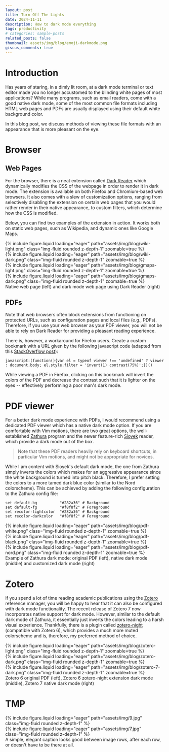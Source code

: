 ```yaml
---
layout: post
title: Turn Off The Lights
date: 2024-11-11
description: How to dark mode everything
tags: productivity
# categories: sample-posts
related_posts: false
thumbnail: assets/img/blog/emoji-darkmode.png
giscus_comments: true
---
```


# Introduction

Has years of staring, in a dimly lit room, at a dark mode terminal or text editor made you no longer accustomed to the blinding white pages of most applications?
While many programs, such as email readers, come with a good native dark mode, some of the most common file formats including HTML web pages and PDFs are usually displayed using their default white background color.

In this blog post, we discuss methods of viewing these file formats with an appearance that is more pleasant on the eye.

# Browser

## Web Pages

For the browser, there is a neat extension called [Dark Reader](https://darkreader.org/) which dynamically modifies the CSS of the webpage in order to render it in dark mode.
The extension is available on both Firefox and Chromium-based web browsers.
It also comes with a slew of customization options, ranging from selectively disabling the extension on certain web pages that you would rather render in their native appearance, to custom filters, which determine how the CSS is modified.

Below, you can find two examples of the extension in action.
It works both on static web pages, such as Wikipedia, and dynamic ones like Google Maps.

<div class="row mt-3">
    <div class="col-sm mt-3 mt-md-0">
        {% include figure.liquid loading="eager" path="assets/img/blog/wiki-light.png" class="img-fluid rounded z-depth-1" zoomable=true %}
    </div>
    <div class="col-sm mt-3 mt-md-0">
        {% include figure.liquid loading="eager" path="assets/img/blog/wiki-dark.png" class="img-fluid rounded z-depth-1" zoomable=true %}
    </div>
</div>
<div class="row mt-3">
    <div class="col-sm mt-3 mt-md-0">
        {% include figure.liquid loading="eager" path="assets/img/blog/gmaps-light.png" class="img-fluid rounded z-depth-1" zoomable=true %}
    </div>
    <div class="col-sm mt-3 mt-md-0">
        {% include figure.liquid loading="eager" path="assets/img/blog/gmaps-dark.png" class="img-fluid rounded z-depth-1" zoomable=true %}
    </div>
</div>
<div class="caption">
    Native web page (left) and dark mode web page using Dark Reader (right)
</div>

## PDFs

Note that web browsers often block extensions from functioning on protected URLs, such as configuration pages and local files (e.g., PDFs).
Therefore, if you use your web browser as your PDF viewer, you will not be able to rely on Dark Reader for providing a pleasant reading experience.

There is, however, a workaround for Firefox users.
Create a custom bookmark with a URL given by the following javascript code (adapted from this [StackOverflow post](https://stackoverflow.com/questions/61814564/how-can-i-enable-dark-mode-when-viewing-a-pdf-file-in-firefox)):

```
javascript:(function(){var el = typeof viewer !== 'undefined' ? viewer : document.body; el.style.filter = 'invert(1) contrast(75%)';})()
```

While viewing a PDF in Firefox, clicking on this bookmark will invert the colors of the PDF and decrease the contrast such that it is lighter on the eyes -- effectively performing a poor man's dark mode.

# PDF viewer

For a better dark mode experience with PDFs, I would recommend using a dedicated PDF viewer which has a native dark mode option.
If you are comfortable with Vim motions, there are two great options, the well-established [Zathura](https://pwmt.org/projects/zathura/) program and the newer feature-rich [Sioyek](https://sioyek.info/) reader, which provide a dark mode out of the box.

> Note that these PDF readers heavily rely on keyboard shortcuts, in particular Vim motions, and might not be appropriate for novices.

While I am content with Sioyek's default dark mode, the one from Zathura simply inverts the colors which makes for an aggressive appearance since the white background is turned into pitch black.
Therefore, I prefer setting the colors to a more tamed dark blue color (similar to the Nord colorscheme).
This can be achieved by adding the following configuration to the Zathura config file:

```
set default-bg          "#282a36" # Background
set default-fg          "#f8f8f2" # Foreground
set recolor-lightcolor  "#282a36" # Background
set recolor-darkcolor   "#f8f8f2" # Foreground
```

<div class="row mt-3">
    <div class="col-sm mt-3 mt-md-0">
        {% include figure.liquid loading="eager" path="assets/img/blog/pdf-white.png" class="img-fluid rounded z-depth-1" zoomable=true %}
    </div>
    <div class="col-sm mt-3 mt-md-0">
        {% include figure.liquid loading="eager" path="assets/img/blog/pdf-black.png" class="img-fluid rounded z-depth-1" zoomable=true %}
    </div>
    <div class="col-sm mt-3 mt-md-0">
        {% include figure.liquid loading="eager" path="assets/img/blog/pdf-nord.png" class="img-fluid rounded z-depth-1" zoomable=true %}
    </div>
</div>
<div class="caption">
    Example of Zathura dark mode: original PDF (left), native dark mode (middle) and customized dark mode (right)
</div>

# Zotero

If you spend a lot of time reading academic publications using the [Zotero](https://www.zotero.org/) reference manager, you will be happy to hear that it can also be configured with dark mode functionality.
The recent release of Zotero 7 now incorporates native support for dark mode.
However, similar to the default dark mode of Zathura, it essentially just inverts the colors leading to a harsh visual experience.
Thankfully, there is a plugin called [zotero-night](https://github.com/tefkah/zotero-night) (compatible with Zotero 6), which provides a much more muted colorscheme and is, therefore, my preferred method of choice.

<div class="row mt-3">
    <div class="col-sm mt-3 mt-md-0">
        {% include figure.liquid loading="eager" path="assets/img/blog/zotero-light.png" class="img-fluid rounded z-depth-1" zoomable=true %}
    </div>
    <div class="col-sm mt-3 mt-md-0">
        {% include figure.liquid loading="eager" path="assets/img/blog/zotero-dark.png" class="img-fluid rounded z-depth-1" zoomable=true %}
    </div>
    <div class="col-sm mt-3 mt-md-0">
        {% include figure.liquid loading="eager" path="assets/img/blog/zotero-7-dark.png" class="img-fluid rounded z-depth-1" zoomable=true %}
    </div>
</div>
<div class="caption">
    Zotero 6 original PDF (left), Zotero 6 zotero-night extension dark mode (middle), Zotero 7 native dark mode (right)
</div>

# TMP

<div class="row mt-3">
    <div class="col-sm mt-3 mt-md-0">
        {% include figure.liquid loading="eager" path="assets/img/9.jpg" class="img-fluid rounded z-depth-1" %}
    </div>
    <div class="col-sm mt-3 mt-md-0">
        {% include figure.liquid loading="eager" path="assets/img/7.jpg" class="img-fluid rounded z-depth-1" %}
    </div>
</div>
<div class="caption">
    A simple, elegant caption looks good between image rows, after each row, or doesn't have to be there at all.
</div>
